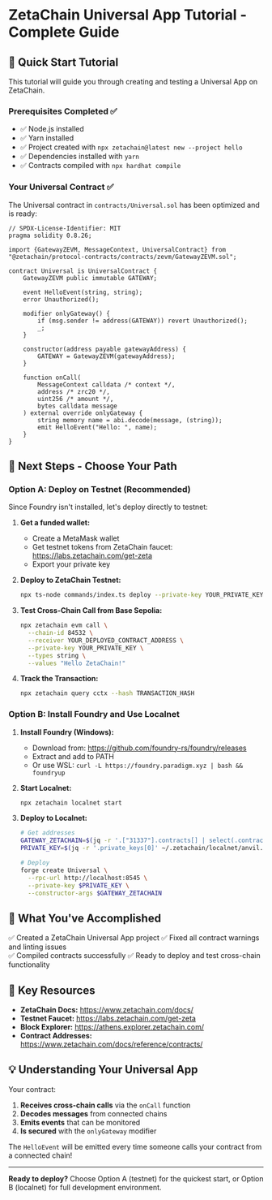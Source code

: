 # ZetaChain Universal App Tutorial - Complete Guide

## 🚀 Quick Start Tutorial

This tutorial will guide you through creating and testing a Universal App on ZetaChain.

### Prerequisites Completed ✅
- ✅ Node.js installed
- ✅ Yarn installed  
- ✅ Project created with `npx zetachain@latest new --project hello`
- ✅ Dependencies installed with `yarn`
- ✅ Contracts compiled with `npx hardhat compile`

### Your Universal Contract ✅

The Universal contract in `contracts/Universal.sol` has been optimized and is ready:

```solidity
// SPDX-License-Identifier: MIT
pragma solidity 0.8.26;

import {GatewayZEVM, MessageContext, UniversalContract} from "@zetachain/protocol-contracts/contracts/zevm/GatewayZEVM.sol";

contract Universal is UniversalContract {
    GatewayZEVM public immutable GATEWAY;

    event HelloEvent(string, string);
    error Unauthorized();

    modifier onlyGateway() {
        if (msg.sender != address(GATEWAY)) revert Unauthorized();
        _;
    }

    constructor(address payable gatewayAddress) {
        GATEWAY = GatewayZEVM(gatewayAddress);
    }

    function onCall(
        MessageContext calldata /* context */,
        address /* zrc20 */,
        uint256 /* amount */,
        bytes calldata message
    ) external override onlyGateway {
        string memory name = abi.decode(message, (string));
        emit HelloEvent("Hello: ", name);
    }
}
```

## 🎯 Next Steps - Choose Your Path

### Option A: Deploy on Testnet (Recommended)

Since Foundry isn't installed, let's deploy directly to testnet:

1. **Get a funded wallet:**
   - Create a MetaMask wallet
   - Get testnet tokens from ZetaChain faucet: https://labs.zetachain.com/get-zeta
   - Export your private key

2. **Deploy to ZetaChain Testnet:**
   ```bash
   npx ts-node commands/index.ts deploy --private-key YOUR_PRIVATE_KEY
   ```

3. **Test Cross-Chain Call from Base Sepolia:**
   ```bash
   npx zetachain evm call \
     --chain-id 84532 \
     --receiver YOUR_DEPLOYED_CONTRACT_ADDRESS \
     --private-key YOUR_PRIVATE_KEY \
     --types string \
     --values "Hello ZetaChain!"
   ```

4. **Track the Transaction:**
   ```bash
   npx zetachain query cctx --hash TRANSACTION_HASH
   ```

### Option B: Install Foundry and Use Localnet

1. **Install Foundry (Windows):**
   - Download from: https://github.com/foundry-rs/foundry/releases
   - Extract and add to PATH
   - Or use WSL: `curl -L https://foundry.paradigm.xyz | bash && foundryup`

2. **Start Localnet:**
   ```bash
   npx zetachain localnet start
   ```

3. **Deploy to Localnet:**
   ```bash
   # Get addresses
   GATEWAY_ZETACHAIN=$(jq -r '.["31337"].contracts[] | select(.contractType == "gateway") | .address' ~/.zetachain/localnet/registry.json)
   PRIVATE_KEY=$(jq -r '.private_keys[0]' ~/.zetachain/localnet/anvil.json)

   # Deploy
   forge create Universal \
     --rpc-url http://localhost:8545 \
     --private-key $PRIVATE_KEY \
     --constructor-args $GATEWAY_ZETACHAIN
   ```

## 🎉 What You've Accomplished

✅ Created a ZetaChain Universal App project
✅ Fixed all contract warnings and linting issues  
✅ Compiled contracts successfully
✅ Ready to deploy and test cross-chain functionality

## 🔗 Key Resources

- **ZetaChain Docs:** https://www.zetachain.com/docs/
- **Testnet Faucet:** https://labs.zetachain.com/get-zeta
- **Block Explorer:** https://athens.explorer.zetachain.com/
- **Contract Addresses:** https://www.zetachain.com/docs/reference/contracts/

## 💡 Understanding Your Universal App

Your contract:
1. **Receives cross-chain calls** via the `onCall` function
2. **Decodes messages** from connected chains
3. **Emits events** that can be monitored
4. **Is secured** with the `onlyGateway` modifier

The `HelloEvent` will be emitted every time someone calls your contract from a connected chain!

---

**Ready to deploy?** Choose Option A (testnet) for the quickest start, or Option B (localnet) for full development environment.
